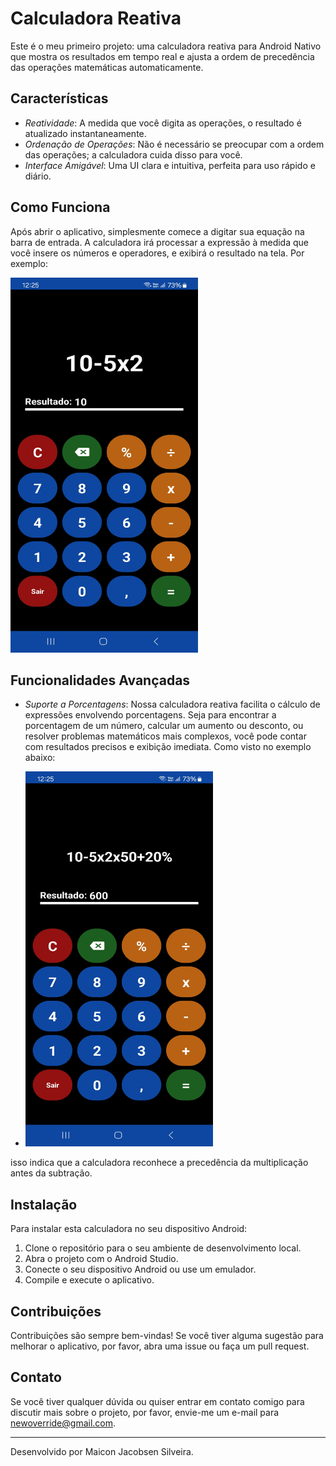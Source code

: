 # Calculadora Reativa

Este é o meu primeiro projeto: uma calculadora reativa para Android Nativo que mostra os resultados em tempo real e ajusta a ordem de precedência das operações matemáticas automaticamente.

## Características

- *Reatividade*: A medida que você digita as operações, o resultado é atualizado instantaneamente.
- *Ordenação de Operações*: Não é necessário se preocupar com a ordem das operações; a calculadora cuida disso para você.
- *Interface Amigável*: Uma UI clara e intuitiva, perfeita para uso rápido e diário.

## Como Funciona

Após abrir o aplicativo, simplesmente comece a digitar sua equação na barra de entrada. A calculadora irá processar a expressão à medida que você insere os números e operadores, e exibirá o resultado na tela. Por exemplo:

<img src="/Ordem%20De%20Precedência.jpg" width="300" height="600">

## Funcionalidades Avançadas

- *Suporte a Porcentagens*: Nossa calculadora reativa facilita o cálculo de expressões envolvendo porcentagens. Seja para encontrar a porcentagem de um número, calcular um aumento ou desconto, ou resolver problemas matemáticos mais complexos, você pode contar com resultados precisos e exibição imediata. Como visto no exemplo abaixo:

- <img src="/Reativa.jpg" width="300" height="600">

isso indica que a calculadora reconhece a precedência da multiplicação antes da subtração.

## Instalação

Para instalar esta calculadora no seu dispositivo Android:

1. Clone o repositório para o seu ambiente de desenvolvimento local.
2. Abra o projeto com o Android Studio.
3. Conecte o seu dispositivo Android ou use um emulador.
4. Compile e execute o aplicativo.

## Contribuições

Contribuições são sempre bem-vindas! Se você tiver alguma sugestão para melhorar o aplicativo, por favor, abra uma issue ou faça um pull request.

## Contato

Se você tiver qualquer dúvida ou quiser entrar em contato comigo para discutir mais sobre o projeto, por favor, envie-me um e-mail para newoverride@gmail.com.

---

Desenvolvido por Maicon Jacobsen Silveira.